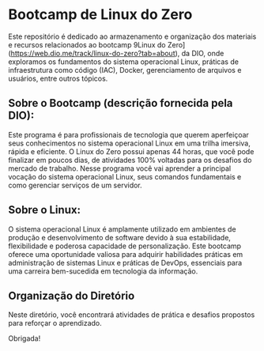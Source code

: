 # Bootcamp de Linux do Zero 

Este repositório é dedicado ao armazenamento e organização dos materiais e recursos relacionados ao bootcamp 9Linux do Zero](https://web.dio.me/track/linux-do-zero?tab=about), da DIO, onde exploramos os fundamentos do sistema operacional Linux, práticas de infraestrutura como código (IAC), Docker, gerenciamento de arquivos e usuários, entre outros tópicos.

## Sobre o Bootcamp (descrição fornecida pela DIO):
Este programa é para profissionais de tecnologia que querem aperfeiçoar seus conhecimentos no sistema operacional Linux em uma trilha imersiva, rápida e eficiente. O Linux do Zero possui apenas 44 horas, que você pode finalizar em poucos dias, de atividades 100% voltadas para os desafios do mercado de trabalho. Nesse programa você vai aprender a principal vocação do sistema operacional Linux, seus comandos fundamentais e como gerenciar serviços de um servidor.

## Sobre o Linux:

O sistema operacional Linux é amplamente utilizado em ambientes de produção e desenvolvimento de software devido à sua estabilidade, flexibilidade e poderosa capacidade de personalização. Este bootcamp oferece uma oportunidade valiosa para adquirir habilidades práticas em administração de sistemas Linux e práticas de DevOps, essenciais para uma carreira bem-sucedida em tecnologia da informação.

## Organização do Diretório
Neste diretório, você encontrará atividades de prática e desafios propostos para reforçar o aprendizado.

Obrigada!
